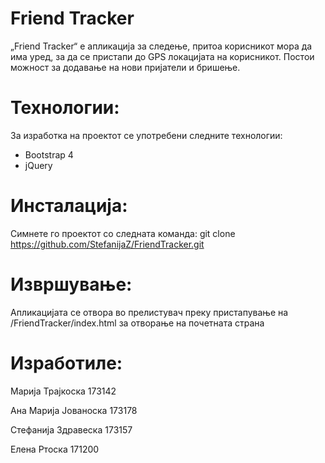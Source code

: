 # Friend Tracker

„Friend Tracker“ е апликација за следење, притоа корисникот мора да има уред, за да се пристапи до GPS локацијата на корисникот. 
Постои можност за додавање на нови пријатели и бришење.

# Технологии:
За изработка на проектот се употребени следните технологии:

- Bootstrap 4
- jQuery

# Инсталација:

Симнете го проектот со следната команда: 
git clone https://github.com/StefanijaZ/FriendTracker.git

# Извршување:

Апликацијата се отвора во прелистувач преку пристапување на 
/FriendTracker/index.html за отворање на почетната страна

# Изработиле:
Марија Трајкоска 173142

Ана Марија Јованоска 173178

Стефанија Здравеска 173157

Елена Ртоска 171200
